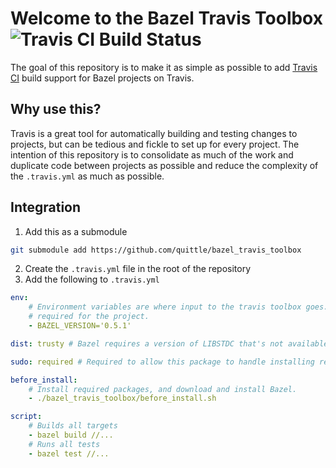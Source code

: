 # Welcome to the Bazel Travis Toolbox ![Travis CI Build Status](https://travis-ci.org/quittle/bazel_travis_toolbox.svg?branch=master)

The goal of this repository is to make it as simple as possible to add [Travis CI](https://travis-ci.org) build support for Bazel projects on Travis.

## Why use this?

Travis is a great tool for automatically building and testing changes to projects, but can be tedious and fickle to set up for every project. The intention of this repository is to consolidate as much of the work and duplicate code between projects as possible and reduce the complexity of the `.travis.yml` as much as possible.

## Integration

1. Add this as a submodule
```bash
git submodule add https://github.com/quittle/bazel_travis_toolbox
```
2. Create the `.travis.yml` file in the root of the repository
3. Add the following to `.travis.yml`
```yml
env:
    # Environment variables are where input to the travis toolbox goes. Add the version of Bazel
    # required for the project.
    - BAZEL_VERSION='0.5.1'

dist: trusty # Bazel requires a version of LIBSTDC that's not available in precise

sudo: required # Required to allow this package to handle installing required packages.

before_install:
    # Install required packages, and download and install Bazel.
    - ./bazel_travis_toolbox/before_install.sh

script:
    # Builds all targets
    - bazel build //...
    # Runs all tests
    - bazel test //...
```
